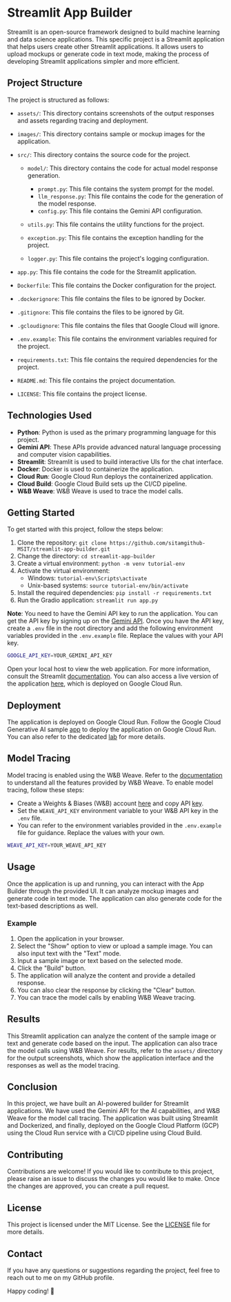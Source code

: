 # Streamlit App Builder

Streamlit is an open-source framework designed to build machine learning and data science applications. This specific project is a Streamlit application that helps users create other Streamlit applications. It allows users to upload mockups or generate code in text mode, making the process of developing Streamlit applications simpler and more efficient.

## Project Structure

The project is structured as follows:

- `assets/`: This directory contains screenshots of the output responses and assets regarding tracing and deployment.

- `images/`: This directory contains sample or mockup images for the application.

- `src/`: This directory contains the source code for the project.

  - `model/`: This directory contains the code for actual model response generation.

    - `prompt.py`: This file contains the system prompt for the model.
    - `llm_response.py`: This file contains the code for the generation of the model response.
    - `config.py`: This file contains the Gemini API configuration.

  - `utils.py`: This file contains the utility functions for the project.
  - `exception.py`: This file contains the exception handling for the project.
  - `logger.py`: This file contains the project's logging configuration.

- `app.py`: This file contains the code for the Streamlit application.
- `Dockerfile`: This file contains the Docker configuration for the project.
- `.dockerignore`: This file contains the files to be ignored by Docker.
- `.gitignore`: This file contains the files to be ignored by Git.
- `.gcloudignore`: This file contains the files that Google Cloud will ignore.
- `.env.example`: This file contains the environment variables required for the project.
- `requirements.txt`: This file contains the required dependencies for the project.
- `README.md`: This file contains the project documentation.
- `LICENSE`: This file contains the project license.

## Technologies Used

- **Python**: Python is used as the primary programming language for this project.
- **Gemini API**: These APIs provide advanced natural language processing and computer vision capabilities.
- **Streamlit**: Streamlit is used to build interactive UIs for the chat interface.
- **Docker**: Docker is used to containerize the application.
- **Cloud Run**: Google Cloud Run deploys the containerized application.
- **Cloud Build**: Google Cloud Build sets up the CI/CD pipeline.
- **W&B Weave**: W&B Weave is used to trace the model calls.

## Getting Started

To get started with this project, follow the steps below:

1. Clone the repository: `git clone https://github.com/sitamgithub-MSIT/streamlit-app-builder.git`
2. Change the directory: `cd streamlit-app-builder`
3. Create a virtual environment: `python -m venv tutorial-env`
4. Activate the virtual environment:
   - Windows: `tutorial-env\Scripts\activate`
   - Unix-based systems: `source tutorial-env/bin/activate`
5. Install the required dependencies: `pip install -r requirements.txt`
6. Run the Gradio application: `streamlit run app.py`

**Note**: You need to have the Gemini API key to run the application. You can get the API key by signing up on the [Gemini API](https://aistudio.google.com/). Once you have the API key, create a `.env` file in the root directory and add the following environment variables provided in the `.env.example` file. Replace the values with your API key.

```bash
GOOGLE_API_KEY=YOUR_GEMINI_API_KEY
```

Open your local host to view the web application. For more information, consult the Streamlit [documentation](https://docs.streamlit.io/). You can also access a live version of the application [here](/), which is deployed on Google Cloud Run.

## Deployment

The application is deployed on Google Cloud Run. Follow the Google Cloud Generative AI sample [app](https://github.com/GoogleCloudPlatform/generative-ai/tree/main/gemini/sample-apps/gemini-streamlit-cloudrun) to deploy the application on Google Cloud Run. You can also refer to the dedicated [lab](https://www.cloudskillsboost.google/focuses/85991?parent=catalog) for more details.

## Model Tracing

Model tracing is enabled using the W&B Weave. Refer to the [documentation](https://weave-docs.wandb.ai/) to understand all the features provided by W&B Weave. To enable model tracing, follow these steps:

- Create a Weights & Biases (W&B) account [here](https://wandb.ai/site) and copy API [key](https://wandb.ai/authorize).
- Set the `WEAVE_API_KEY` environment variable to your W&B API key in the `.env` file.
- You can refer to the environment variables provided in the `.env.example` file for guidance. Replace the values with your own.

```bash
WEAVE_API_KEY=YOUR_WEAVE_API_KEY
```

## Usage

Once the application is up and running, you can interact with the App Builder through the provided UI. It can analyze mockup images and generate code in text mode. The application can also generate code for the text-based descriptions as well.

### Example

1. Open the application in your browser.
2. Select the "Show" option to view or upload a sample image. You can also input text with the "Text" mode.
3. Input a sample image or text based on the selected mode.
4. Click the "Build" button.
5. The application will analyze the content and provide a detailed response.
6. You can also clear the response by clicking the "Clear" button.
7. You can trace the model calls by enabling W&B Weave tracing.

## Results

This Streamlit application can analyze the content of the sample image or text and generate code based on the input. The application can also trace the model calls using W&B Weave. For results, refer to the `assets/` directory for the output screenshots, which show the application interface and the responses as well as the model tracing.

## Conclusion

In this project, we have built an AI-powered builder for Streamlit applications. We have used the Gemini API for the AI capabilities, and W&B Weave for the model call tracing. The application was built using Streamlit and Dockerized, and finally, deployed on the Google Cloud Platform (GCP) using the Cloud Run service with a CI/CD pipeline using Cloud Build.

## Contributing

Contributions are welcome! If you would like to contribute to this project, please raise an issue to discuss the changes you would like to make. Once the changes are approved, you can create a pull request.

## License

This project is licensed under the MIT License. See the [LICENSE](LICENSE) file for more details.

## Contact

If you have any questions or suggestions regarding the project, feel free to reach out to me on my GitHub profile.

Happy coding! 🚀
